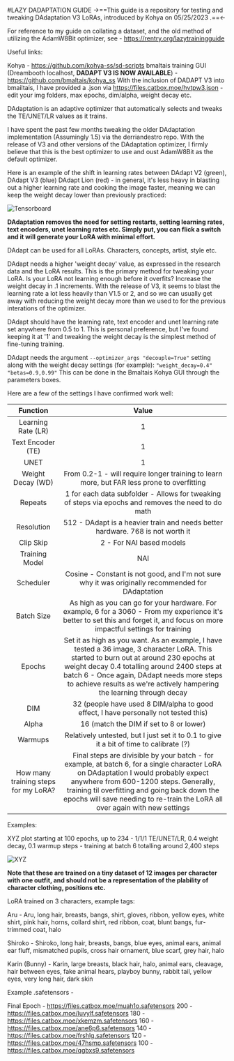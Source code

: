 #LAZY DADAPTATION GUIDE
->==This guide is a repository for testing and tweaking DAdaptation V3 LoRAs, introduced by Kohya on 05/25/2023 .==<-


For reference to my guide on collating a dataset, and the old method of utilizing the AdamW8Bit optimizer, see - https://rentry.org/lazytrainingguide

Useful links:

Kohya - https://github.com/kohya-ss/sd-scripts
bmaltais training GUI (Dreambooth localhost, **DADAPT V3 IS NOW AVAILABLE**) - https://github.com/bmaltais/kohya_ss
With the inclusion of DADAPT V3 into bmailtais, I have provided a .json via https://files.catbox.moe/hvtpw3.json - edit your img folders, max epochs, dim/alpha, weight decay etc.

DAdaptation is an adaptive optimizer that automatically selects and tweaks the TE/UNET/LR values as it trains.

I have spent the past few months tweaking the older DAdaptation implementation (Assumingly 1.5) via the derriandestro repo. With the release of V3 and other versions of the DAdaptation optimizer, I firmly believe that this is the best optimizer to use and oust AdamW8Bit as the default optimizer.

Here is an example of the shift in learning rates between DAdapt V2 (green), DAdapt V3 (blue) DAdapt Lion (red) - in general, it's less heavy in blasting out a higher learning rate and cooking the image faster, meaning we can keep the weight decay lower than previously practiced:
 
![Tensorboard](https://i.imgur.com/CKY6cMI.png)

**DAdaptation removes the need for setting restarts, setting learning rates, text encoders, unet learning rates etc. Simply put, you can flick a switch and it will generate your LoRA with minimal effort.**

DAdapt can be used for all LoRAs. Characters, concepts, artist, style etc.

DAdapt needs a higher 'weight decay' value, as expressed in the research data and the LoRA results. This is the primary method for tweaking your LoRA. Is your LoRA not learning enough before it overfits? Increase the weight decay in .1 increments. With the release of V3, it seems to blast the learning rate a lot less heavily than V1.5 or 2, and so we can usually get away with reducing the weight decay more than we used to for the previous interations of the optimizer.

DAdapt should have the learning rate, text encoder and unet learning rate set anywhere from 0.5 to 1. This is personal preference, but I've found keeping it at '1' and tweaking the weight decay is the simplest method of fine-tuning training.

DAdapt needs the argument `--optimizer_args "decouple=True"` setting along with the weight decay settings (for example): `"weight_decay=0.4" "betas=0.9,0.99"` 
This can be done in the Bmaltais Kohya GUI through the parameters boxes. 

Here are a few of the settings I have confirmed work well:

Function | Value
:-:| :-:
Learning Rate (LR)|1
Text Encoder (TE)|1
UNET|1
Weight Decay (WD)|From 0.2-1 - will require longer training to learn more, but FAR less prone to overfitting
Repeats|1 for each data subfolder - Allows for tweaking of steps via epochs and removes the need to do math
Resolution|512 - DAdapt is a heavier train and needs better hardware. 768 is not worth it
Clip Skip|2 - For NAI based models
Training Model|NAI	
Scheduler|Cosine - Constant is not good, and I'm not sure why it was originally recommended for DAdaptation
Batch Size|As high as you can go for your hardware. For example, 6 for a 3060 - From my experience it's better to set this and forget it, and focus on more impactful settings for training
Epochs|Set it as high as you want. As an example, I have tested a 36 image, 3 character LoRA. This started to burn out at around 230 epochs at weight decay 0.4 totalling around 2400 steps at batch 6 - Once again, DAdapt needs more steps to achieve results as we're actively hampering the learning through decay
DIM|32 (people have used 8 DIM/alpha to good effect, I have personally not tested this)
Alpha|16 (match the DIM if set to 8 or lower)
Warmups|Relatively untested, but I just set it to 0.1 to give it a bit of time to calibrate (?)
How many training steps for my LoRA?|Final steps are divisible by your batch - for example, at batch 6, for a single character LoRA on DAdaptation I would probably expect anywhere from 600-1200 steps. Generally, training til overfitting and going back down the epochs will save needing to re-train the LoRA all over again with new settings

Examples:

XYZ plot starting at 100 epochs, up to 234 - 1/1/1 TE/UNET/LR, 0.4 weight decay, 0.1 warmup steps - training at batch 6 totalling around 2,400 steps

![XYZ](https://i.imgur.com/n7Q6xvn.jpg)

**Note that these are trained on a tiny dataset of 12 images per character with one outfit, and should not be a representation of the plability of character clothing, positions etc.**

LoRA trained on 3 characters, example tags:

Aru - Aru, long hair, breasts, bangs, shirt, gloves, ribbon, yellow eyes, white shirt, pink hair, horns, collard shirt, red ribbon, coat, blunt bangs, fur-trimmed coat, halo

Shiroko - Shiroko, long hair, breasts, bangs, blue eyes, animal ears, animal ear fluff, mismatched pupils, cross hair ornament, blue scarf, grey hair, halo

Karin (Bunny) - Karin, large breasts, black hair, halo, animal ears, cleavage, hair between eyes, fake animal hears, playboy bunny, rabbit tail, yellow eyes, very long hair, dark skin

Example .safetensors - 

Final Epoch - https://files.catbox.moe/muah1o.safetensors
200 - https://files.catbox.moe/luvylf.safetensors
180 - https://files.catbox.moe/xkemzm.safetensors
160 - https://files.catbox.moe/ane6p6.safetensors
140 - https://files.catbox.moe/frshlg.safetensors
120 - https://files.catbox.moe/47hsmp.safetensors
100 - https://files.catbox.moe/qgbxs9.safetensors